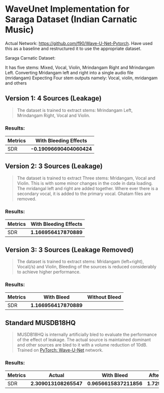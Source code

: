 # WaveUnet Implementation for Saraga Dataset (Indian Carnatic Music)

Actual Network: https://github.com/f90/Wave-U-Net-Pytorch. Have used this as a baseline and restructured it to use the appropriate dataset.

Saraga Carnatic Dataset:

It has five stems: Mixed, Vocal, Violin, Mrindangam Right and Mrindangam Left.
Converting Mridangam left and right into a single audio file (mridangam)
Expecting Four stem outputs namely: Vocal, violin, mridangam and others


## Version 1: 4 Sources (Leakage)

> The dataset is trained to extract stems: Mrindangam Left, Mrindangam Right, Vocal and Violin.

### Results:

| Metrics | With Bleeding Effects | 
|------|-----|
|SDR| __-0.19096690404060424__|


## Version 2: 3 Sources (Leakage)

> The dataset is trained to extract Three stems: Mridangam, Vocal and Violin. This is with some minor changes in the code in data loading. The mridangal left and right are added together. Where ever there is a secondary vocal, it is added to the primary vocal. Ghatam files are removed.

### Results:

| Metrics | With Bleeding Effects | 
|------|-----|
|SDR| __1.166956417870889__ |


## Version 3: 3 Sources (Leakage Removed)

> The dataset is trained to extract stems: Mridangam (left+right), Vocal(/s) and Violin, Bleeding of the sources is reduced considerably to achieve higher performance.

### Results:


| Metrics | With Bleed | Without Bleed | 
|------|-----|-----|
|SDR| __1.166956417870889__ | |


## Standard MUSDB18HQ

> MUSDB18HQ is internally artificially bled to evaluate the performance of the effect of leakage. The actual source is maintained dominant and other sources are bled to it with a volume reduction of 10dB. Trained on [PyTorch: Wave-U-Net](https://github.com/f90/Wave-U-Net-Pytorch) network.

### Results:


| Metrics | Actual | With Bleed | After Bleed Removal | 
|------|-----|-----|-----|
|SDR| __2.309013108265547__ | __0.9656615837211856__ | __1.729928257040701__ |





